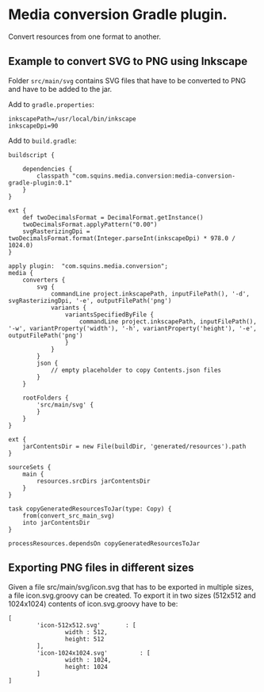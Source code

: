 # Media conversion Gradle plugin.

Convert resources from one format to another.

## Example to convert SVG to PNG using Inkscape

Folder `src/main/svg` contains SVG files that have to be converted to PNG and have to be added to the jar.

Add to `gradle.properties`:

    inkscapePath=/usr/local/bin/inkscape
    inkscapeDpi=90
    
    
Add to `build.gradle`:

    buildscript {
    
        dependencies {
            classpath "com.squins.media.conversion:media-conversion-gradle-plugin:0.1"
        }
    }

    ext {
        def twoDecimalsFormat = DecimalFormat.getInstance()
        twoDecimalsFormat.applyPattern("0.00")
        svgRasterizingDpi = twoDecimalsFormat.format(Integer.parseInt(inkscapeDpi) * 978.0 / 1024.0)
    }

    apply plugin:  "com.squins.media.conversion";
    media {
        converters {
            svg {
                commandLine project.inkscapePath, inputFilePath(), '-d', svgRasterizingDpi, '-e', outputFilePath('png')
                variants {
                    variantsSpecifiedByFile {
                        commandLine project.inkscapePath, inputFilePath(), '-w', variantProperty('width'), '-h', variantProperty('height'), '-e', outputFilePath('png')
                    }
                }
            }
            json {
                // empty placeholder to copy Contents.json files
            }
        }
    
        rootFolders {
            'src/main/svg' {
            }
        }
    }
    
    ext {
        jarContentsDir = new File(buildDir, 'generated/resources').path
    }
    
    sourceSets {
        main {
            resources.srcDirs jarContentsDir
        }
    }
    
    task copyGeneratedResourcesToJar(type: Copy) {
        from(convert_src_main_svg)
        into jarContentsDir
    }
    
    processResources.dependsOn copyGeneratedResourcesToJar
    
    
## Exporting PNG files in different sizes

Given a file src/main/svg/icon.svg that has to be exported in multiple sizes, a file icon.svg.groovy can be created. To export it in two sizes (512x512 and 1024x1024) contents of icon.svg.groovy have to be:
    
    
    [
            'icon-512x512.svg'       : [
                    width : 512,
                    height: 512
            ],
            'icon-1024x1024.svg'         : [
                    width : 1024,
                    height: 1024
            ]
    ]